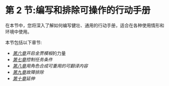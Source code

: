 # 第 2 节:编写和排除可操作的行动手册

在本节中，您将深入了解如何编写健壮、通用的行动手册，适合在各种使用情形和环境中使用。

本节包括以下章节:

*   [*第六章*](06.html#_idTextAnchor123)*开启金贾模板*的力量
*   [*第七章*](07.html#_idTextAnchor141)*控制任务条件*
*   [*第八章*](08.html#_idTextAnchor156)*用角色合成可重用的可翻译内容*
*   [*第九章*](09.html#_idTextAnchor171)*故障排除*
*   [*第十章*](10.html#_idTextAnchor183)*延伸*